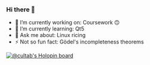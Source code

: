 ### Hi there 👋

<!--
**cultab/cultab** is a ✨ _special_ ✨ repository because its `README.md` (this file) appears on your GitHub profile.

Here are some ideas to get you started:

-->
- 🔭 I’m currently working on: Coursework 🙃
- 🌱 I’m currently learning: Qt5
- 💬 Ask me about: Linux ricing
- ⚡ Not so fun fact: Gödel's incompleteness theorems 

[![@cultab's Holopin board](https://holopin.io/api/user/board?user=cultab)](https://holopin.io/@cultab)
